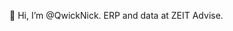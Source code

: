 👋 Hi, I’m @QwickNick. ERP and data at ZEIT Advise.

<!---
QwickNick/QwickNick is a ✨ special ✨ repository because its `README.md` (this file) appears on your GitHub profile.
You can click the Preview link to take a look at your changes.
--->
